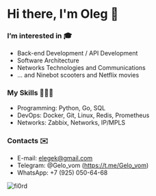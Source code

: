 # Hi there, I'm Oleg 👋
### I’m interested in 🎓
- Back-end Development / API Development
- Software Architecture
- Networks Technologies and Communications
- ... and Ninebot scooters and Netflix movies

### My Skills 👨🏼‍💻
- Programming: Python, Go, SQL
- DevOps: Docker, Git, Linux, Redis, Prometheus
- Networks: Zabbix, Networks, IP/MPLS

### Contacts ✉️
- E-mail: elegek@gmail.com
- Telegram: @Gelo_vom (https://t.me/Gelo_vom)
- WhatsApp: +7 (925) 050-64-68

<p>
  <img 
       align="left" 
       src="https://github-readme-stats.vercel.app/api/top-langs?username=fi0rd&show_icons=true&locale=en" 
       alt="fi0rd" />
</p>


<!---
fi0rd/fi0rd is a ✨ special ✨ repository because its `README.md` (this file) appears on your GitHub profile.
You can click the Preview link to take a look at your changes.
--->
